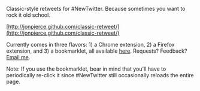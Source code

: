 Classic-style retweets for #NewTwitter. Because sometimes you want to rock it old school.

[http://jonpierce.github.com/classic-retweet/](http://jonpierce.github.com/classic-retweet/)

Currently comes in three flavors: 1) a Chrome extension, 2) a Firefox extension, and 3) a bookmarklet, all available [here](http://jonpierce.github.com/classic-retweet/). Requests? Feedback? <a href="mailto:jonpierce+classic-retweet@gmail.com?subject=Classic Retweet">Email me</a>.

Note: If you use the bookmarklet, bear in mind that you'll have to periodically re-click it since #NewTwitter still occasionally reloads the entire page.